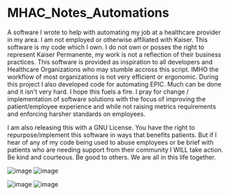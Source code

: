 # MHAC_Notes_Automations
A software I wrote to help with automating my job at a healthcare provider in my area. I am not employed or otherwise affiliated with Kaiser. This software is my code which I own. I do not own or posses the right to represent Kaiser Permanente, my work is not a reflection of their business practices. This software is provided as inspiration to all developers and Healthcare Organizations who may stumble accross this script. IMHO the workflow of most organizations is not very efficient or ergonomic. During this project I also developed code for automating EPIC. Much can be done and it isn't very hard. I hope this fuels a fire. I pray for change / implementation of software solutions with the focus of improving the patient/employee experience and while not raising metrics requirements and enforcing harsher standards on employees.

I am also releasing this with a GNU License. You have the right to repurpose/implement this software in ways that benefits patients. But if I hear of any of my code being used to abuse employees or be brief with patients who are needing support from their community I WILL take action. Be kind and courteous. Be good to others. We are all in this life together.

![image](https://github.com/user-attachments/assets/f2b5b4f3-bd95-4f28-9bd9-c935a08378d2)
![image](https://github.com/user-attachments/assets/33f33343-62da-4c00-8e5e-9d1794860674)

![image](https://github.com/user-attachments/assets/47b34377-b111-4b35-83c4-6fb8d8031c34)
![image](https://github.com/user-attachments/assets/96a9eec0-05c4-4fb4-a09c-b0ba8f3320b9)
